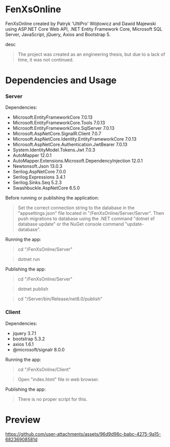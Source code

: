 # FenXsOnline
FenXsOnline created by Patryk 'UltiPro' Wójtowicz and Dawid Majewski using ASP.NET Core Web API, .NET Entity Framework Core, Microsoft SQL Server, JavaScript, jQuery, Axios and Bootstrap 5.

desc

> The project was created as an engineering thesis, but due to a lack of time, it was not continued.

# Dependencies and Usage

### Server

Dependencies:

<ul>
  <li>Microsoft.EntityFrameworkCore 7.0.13</li>
  <li>Microsoft.EntityFrameworkCore.Tools 7.0.13</li>
  <li>Microsoft.EntityFrameworkCore.SqlServer 7.0.13</li>
  <li>Microsoft.AspNetCore.SignalR.Client 7.0.7</li>
  <li>Microsoft.AspNetCore.Identity.EntityFrameworkCore 7.0.13</li>
  <li>Microsoft.AspNetCore.Authentication.JwtBearer 7.0.13</li>
  <li>System.IdentityModel.Tokens.Jwt 7.0.3</li>
  <li>AutoMapper 12.0.1</li>
  <li>AutoMapper.Extensions.Microsoft.DependencyInjection 12.0.1</li>
  <li>Newtonsoft.Json 13.0.3</li>
  <li>Serilog.AspNetCore 7.0.0</li>
  <li>Serilog.Expressions 3.4.1</li>
  <li>Serilog.Sinks.Seq 5.2.3</li>
  <li>Swashbuckle.AspNetCore 6.5.0</li>
</ul>

Before running or publishing the application:

> Set the correct connection string to the database in the "appsettings.json" file located in "/FenXsOnline/Server/Server". Then push migrations to database using the .NET command "dotnet ef database update" or the NuGet console command "update-database".

Running the app:

> cd "/FenXsOnline/Server"

> dotnet run

Publishing the app:

> cd "/FenXsOnline/Server"

> dotnet publish

> cd "/Server/bin/Release/net8.0/publish"

### Client

Dependencies:

<ul>
  <li>jquery 3.7.1</li>
  <li>bootstrap 5.3.2</li>
  <li>axios 1.6.1</li>
  <li>@microsoft/signalr 8.0.0</li>
</ul>

Running the app:

> cd "/FenXsOnline/Client"

> Open "index.html" file in web browser.

Publishing the app:

> There is no proper script for this.

# Preview

https://github.com/user-attachments/assets/96d9d98c-babc-4275-9a15-68236908581d
